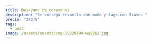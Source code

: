 ```yaml
---
title: Desayuno de corazones
description: "Se entrega envuelto con moño y tags con frases "
precio: "24375"
tags:
  - post
image: /assets/assets/img-20220404-wa0062.jpg
---
```

